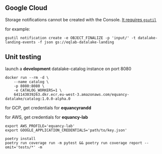 ## Google Cloud

Storage notifications cannot be created with the Console. [It requires `gsutil`](https://cloud.google.com/storage/docs/reporting-changes#enabling)

for example:

```shell
gsutil notification create -e OBJECT_FINALIZE -p 'input/' -t datalake-landing-events -f json gs://eqlab-datalake-landing
```

## Unit testing

launch a **development** datalake-catalog instance on port 8080

```shell
docker run --rm -d \
    --name catalog \
    -p 8080:8080 \
    -e CATALOG_WORKERS=1 \
    641143039263.dkr.ecr.eu-west-3.amazonaws.com/equancy-datalake/catalog:1.0.0-alpha.0
```

for GCP, get credentials for **equancyrandd**

for AWS, get credentials for **equancy-lab**

```shell
export AWS_PROFILE='equancy-lab'
export GOOGLE_APPLICATION_CREDENTIALS='path/to/key.json'

poetry install
poetry run coverage run -m pytest && poetry run coverage report --omit='tests/*' -m
```
